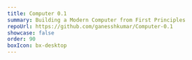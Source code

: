 ```yaml
---
title: Computer 0.1
summary: Building a Modern Computer from First Principles
repoUrl: https://github.com/ganesshkumar/Computer-0.1
showcase: false
order: 90
boxIcon: bx-desktop
---
```


<!-- On-going project aiming at building a complete computer (Von Neumann architecture) provided that NAND gate and D flip-flop is given. The hardware of the computer has been completed and an assembler has been written to convert the assembly code to binary code.  -->
